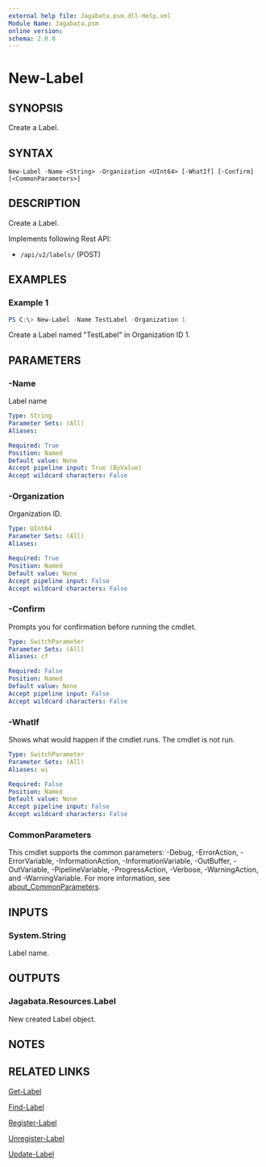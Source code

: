 ```yaml
---
external help file: Jagabata.psm.dll-Help.xml
Module Name: Jagabata.psm
online version:
schema: 2.0.0
---
```


# New-Label

## SYNOPSIS
Create a Label.

## SYNTAX

```
New-Label -Name <String> -Organization <UInt64> [-WhatIf] [-Confirm] [<CommonParameters>]
```

## DESCRIPTION
Create a Label.

Implements following Rest API:  
- `/api/v2/labels/` (POST)

## EXAMPLES

### Example 1
```powershell
PS C:\> New-Label -Name TestLabel -Organization 1
```

Create a Label named "TestLabel" in Organization ID 1.

## PARAMETERS

### -Name
Label name

```yaml
Type: String
Parameter Sets: (All)
Aliases:

Required: True
Position: Named
Default value: None
Accept pipeline input: True (ByValue)
Accept wildcard characters: False
```

### -Organization
Organization ID.

```yaml
Type: UInt64
Parameter Sets: (All)
Aliases:

Required: True
Position: Named
Default value: None
Accept pipeline input: False
Accept wildcard characters: False
```

### -Confirm
Prompts you for confirmation before running the cmdlet.

```yaml
Type: SwitchParameter
Parameter Sets: (All)
Aliases: cf

Required: False
Position: Named
Default value: None
Accept pipeline input: False
Accept wildcard characters: False
```

### -WhatIf
Shows what would happen if the cmdlet runs. The cmdlet is not run.

```yaml
Type: SwitchParameter
Parameter Sets: (All)
Aliases: wi

Required: False
Position: Named
Default value: None
Accept pipeline input: False
Accept wildcard characters: False
```

### CommonParameters
This cmdlet supports the common parameters: -Debug, -ErrorAction, -ErrorVariable, -InformationAction, -InformationVariable, -OutBuffer, -OutVariable, -PipelineVariable, -ProgressAction, -Verbose, -WarningAction, and -WarningVariable. For more information, see [about_CommonParameters](http://go.microsoft.com/fwlink/?LinkID=113216).

## INPUTS

### System.String
Label name.

## OUTPUTS

### Jagabata.Resources.Label
New created Label object.

## NOTES

## RELATED LINKS

[Get-Label](Get-Label.md)

[Find-Label](Find-Label.md)

[Register-Label](Register-Label.md)

[Unregister-Label](Unregister-Label.md)

[Update-Label](Update-Label.md)
